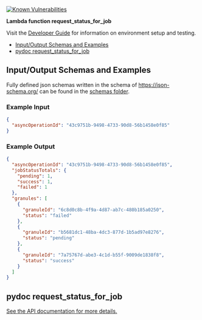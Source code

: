 [![Known Vulnerabilities](https://snyk.io/test/github/nasa/cumulus-orca/badge.svg?targetFile=tasks/request_status_for_job/requirements.txt)](https://snyk.io/test/github/nasa/cumulus-orca?targetFile=tasks/request_status_for_job/requirements.txt)

**Lambda function request_status_for_job**

Visit the [Developer Guide](https://nasa.github.io/cumulus-orca/docs/developer/development-guide/code/contrib-code-intro) for information on environment setup and testing.

- [Input/Output Schemas and Examples](#input-output-schemas)
- [pydoc request_status_for_job](#pydoc)

<a name="input-output-schemas"></a>
## Input/Output Schemas and Examples
Fully defined json schemas written in the schema of https://json-schema.org/ can be found in the [schemas folder](schemas).

### Example Input
```json
{
  "asyncOperationId": "43c9751b-9498-4733-90d8-56b1458e0f85"
}
```

### Example Output
```json
{
  "asyncOperationId": "43c9751b-9498-4733-90d8-56b1458e0f85",
  "jobStatusTotals": {
    "pending": 1,
    "success": 1,
    "failed": 1
  },
  "granules": [
    {
      "granuleId": "6c8d0c8b-4f9a-4d87-ab7c-480b185a0250",
      "status": "failed"
    },
    {
      "granuleId": "b5681dc1-48ba-4dc3-877d-1b5ad97e8276",
      "status": "pending"
    },
    {
      "granuleId": "7a75767d-abe3-4c1d-b55f-9009de1838f8",
      "status": "success"
    }
  ]
}
```
<a name="pydoc"></a>
## pydoc request_status_for_job
[See the API documentation for more details.](API.md)